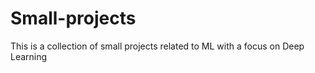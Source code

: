 # Small-projects
This is a collection of small projects related to ML with a focus on Deep Learning
